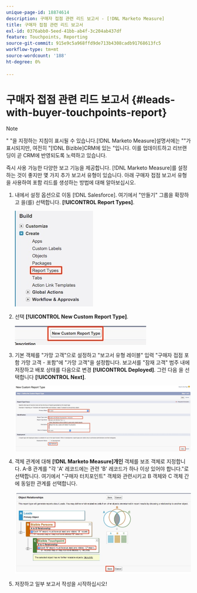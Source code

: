 ```yaml
---
unique-page-id: 18874614
description: 구매자 접점 관련 리드 보고서 - [!DNL Marketo Measure]
title: 구매자 접점 관련 리드 보고서
exl-id: 0376abb0-5eed-41bb-ab4f-3c204ab437df
feature: Touchpoints, Reporting
source-git-commit: 915e9c5a968ffd9de713b4308cadb91768613fc5
workflow-type: tm+mt
source-wordcount: '188'
ht-degree: 0%

---
```


# 구매자 접점 관련 리드 보고서 {#leads-with-buyer-touchpoints-report}

>[!NOTE]
>
>&quot; &quot;을 지정하는 지침이 표시될 수 있습니다.[!DNL Marketo Measure]설명서에는 &quot;&quot;가 표시되지만, 여전히 &quot;[!DNL Bizible]CRM에 있는 &quot;입니다. 이를 업데이트하고 리브랜딩이 곧 CRM에 반영되도록 노력하고 있습니다.

즉시 사용 가능한 다양한 보고 기능을 제공합니다. [!DNL Marketo Measure]를 설정하는 것이 좋지만 몇 가지 추가 보고서 유형이 있습니다. 아래 구매자 접점 보고서 유형을 사용하여 포함 리드를 생성하는 방법에 대해 알아보십시오.

1. 내에서 설정 옵션으로 이동 [!DNL Salesforce]. 여기에서 &quot;만들기&quot; 그룹을 확장하고 을(를) 선택합니다. **[!UICONTROL Report Types]**.

   ![](assets/1.jpg)

1. 선택 **[!UICONTROL New Custom Report Type]**.

   ![](assets/2.jpg)

1. 기본 객체를 &quot;가망 고객&quot;으로 설정하고 &quot;보고서 유형 레이블&quot; 입력 &quot;구매자 접점 포함 가망 고객 - 포함&quot;에 &quot;가망 고객&quot;을 설정합니다. 보고서를 &quot;잠재 고객&quot; 범주 내에 저장하고 배포 상태를 다음으로 변경 **[!UICONTROL Deployed]**. 그런 다음 을 선택합니다 **[!UICONTROL Next]**.

   ![](assets/3.jpg)

1. 객체 관계에 대해 **[!DNL Marketo Measure]개인** 객체를 보조 객체로 지정합니다. A-B 관계를 &quot;각 &#39;A&#39; 레코드에는 관련 &#39;B&#39; 레코드가 하나 이상 있어야 합니다.&quot;로 선택합니다. 여기에서 &quot;구매자 터치포인트&quot; 객체와 관련시키고 B 객체와 C 객체 간에 동일한 관계를 선택합니다.

   ![](assets/4.jpg)

1. 저장하고 일부 보고서 작성을 시작하십시오!
